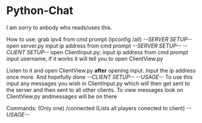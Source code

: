 # Python-Chat
I am sorry to anbody who reads/uses this.

How to use:
grab ipv4 from cmd prompt (ipconfig /all)
*--*SERVER SETUP*--*
open server.py
input ip address from cmd prompt
*--*SERVER SETUP*--*
*--*CLIENT SETUP*--*
open ClientInput.py; input ip address from cmd prompt
input username, if it works it will tell you to open ClientView.py

Listen to it and open ClientView.py **after** opening input.
Input the ip address once more. And hopefully done
*--*CLIENT SETUP*--*
*--*USAGE*--*
To use this input any messages you wish in ClientInput.py which will then get sent to the server and then sent to all other clients.
To view messages look on ClientView.py andmessages will be on there

Commands: (Only one)
/connected (Lists all players conected to client)
*--*USAGE*--*
